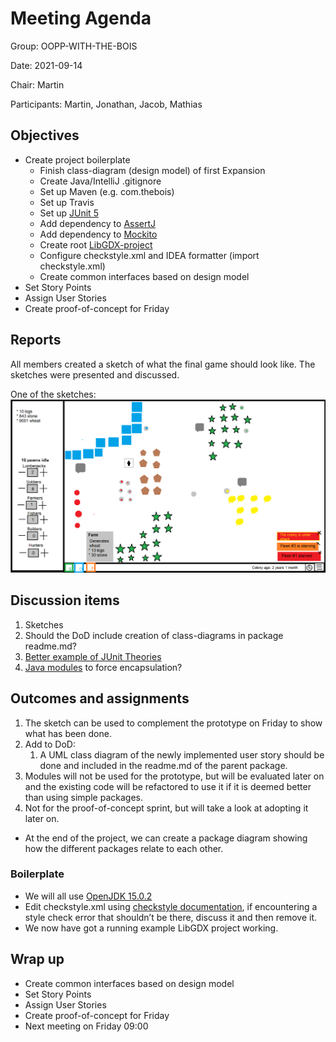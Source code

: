 # Meeting Agenda
Group: OOPP-WITH-THE-BOIS

Date: 2021-09-14

Chair: Martin

Participants: Martin, Jonathan, Jacob, Mathias

## Objectives 
* Create project boilerplate
    * Finish class-diagram (design model) of first Expansion
    * Create Java/IntelliJ .gitignore
    * Set up Maven (e.g. com.thebois)
    * Set up Travis
    * Set up [JUnit 5](https://junit.org/junit5/docs/current/user-guide/#dependency-metadata)
    * Add dependency to [AssertJ](https://mvnrepository.com/artifact/org.assertj/assertj-core)
    * Add dependency to [Mockito](https://site.mockito.org/)
    * Create root [LibGDX-project](https://mvnrepository.com/artifact/com.badlogicgames.gdx)
    * Configure checkstyle.xml and IDEA formatter (import checkstyle.xml) 
    * Create common interfaces based on design model
* Set Story Points
* Assign User Stories
* Create proof-of-concept for Friday

## Reports 
All members created a sketch of what the final game should look like. The sketches were presented and discussed. 

One of the sketches:
![Sketch of game](../diagrams/sketch.png "Sketch of game")

## Discussion items 
1. Sketches
1. Should the DoD include creation of class-diagrams in package readme.md?
1. [Better example of JUnit Theories](https://www.arhohuttunen.com/junit-5-parameterized-tests/#do-you-need-multiple-arguments)
1. [Java modules](https://www.oracle.com/se/corporate/features/understanding-java-9-modules.html) to force encapsulation?

## Outcomes and assignments 
1. The sketch can be used to complement the prototype on Friday to show what has been done.
1. Add to DoD:
    1. A UML class diagram of the newly implemented user story should be done and included in the readme.md of the parent package.
1. Modules will not be used for the prototype, but will be evaluated later on and the existing code will be refactored to use it if it is deemed better than using simple packages.
2. Not for the proof-of-concept sprint, but will take a look at adopting it later on.

* At the end of the project, we can create a package diagram showing how the different packages relate to each other.

### Boilerplate
* We will all use [OpenJDK 15.0.2](https://jdk.java.net/archive/)
* Edit checkstyle.xml using [checkstyle documentation](https://checkstyle.org/), if encountering a style check error that shouldn’t be there, discuss it and then remove it.
* We now have got a running example LibGDX project working.


## Wrap up
* Create common interfaces based on design model
* Set Story Points
* Assign User Stories
* Create proof-of-concept for Friday
* Next meeting on Friday 09:00

